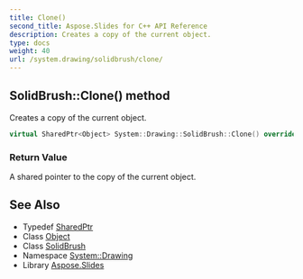 ```yaml
---
title: Clone()
second_title: Aspose.Slides for C++ API Reference
description: Creates a copy of the current object.
type: docs
weight: 40
url: /system.drawing/solidbrush/clone/
---
```

## SolidBrush::Clone() method


Creates a copy of the current object.

```cpp
virtual SharedPtr<Object> System::Drawing::SolidBrush::Clone() override
```


### Return Value

A shared pointer to the copy of the current object.

## See Also

* Typedef [SharedPtr](../../../system/sharedptr/)
* Class [Object](../../../system/object/)
* Class [SolidBrush](../)
* Namespace [System::Drawing](../../)
* Library [Aspose.Slides](../../../)